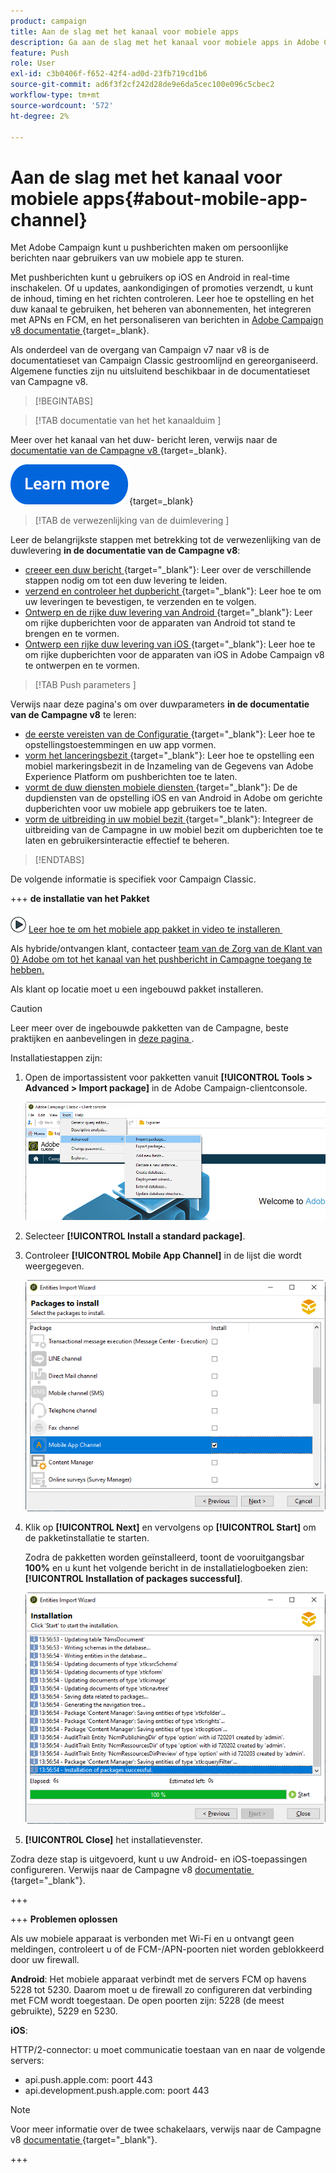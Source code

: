 ```yaml
---
product: campaign
title: Aan de slag met het kanaal voor mobiele apps
description: Ga aan de slag met het kanaal voor mobiele apps in Adobe Campaign
feature: Push
role: User
exl-id: c3b0406f-f652-42f4-ad0d-23fb719cd1b6
source-git-commit: ad6f3f2cf242d28de9e6da5cec100e096c5cbec2
workflow-type: tm+mt
source-wordcount: '572'
ht-degree: 2%

---
```


# Aan de slag met het kanaal voor mobiele apps{#about-mobile-app-channel}

Met Adobe Campaign kunt u pushberichten maken om persoonlijke berichten naar gebruikers van uw mobiele app te sturen.

Met pushberichten kunt u gebruikers op iOS en Android in real-time inschakelen. Of u updates, aankondigingen of promoties verzendt, u kunt de inhoud, timing en het richten controleren. Leer hoe te opstelling en het duw kanaal te gebruiken, het beheren van abonnementen, het integreren met APNs en FCM, en het personaliseren van berichten in [&#x200B; Adobe Campaign v8 documentatie &#x200B;](https://experienceleague.adobe.com/nl/docs/campaign/campaign-v8/send/emails/email){target=_blank}.

Als onderdeel van de overgang van Campaign v7 naar v8 is de documentatieset van Campaign Classic gestroomlijnd en gereorganiseerd. Algemene functies zijn nu uitsluitend beschikbaar in de documentatieset van Campagne v8.

>[!BEGINTABS]

>[!TAB  documentatie van het het kanaalduim ]

Meer over het kanaal van het duw- bericht leren, verwijs naar de [&#x200B; documentatie van de Campagne v8 &#x200B;](https://experienceleague.adobe.com/docs/campaign/campaign-v8/send/push/push.html?lang=nl-NL){target=_blank}.

[![afbeelding](../../assets/do-not-localize/learn-more-button.svg)](https://experienceleague.adobe.com/docs/campaign/campaign-v8/send/push/push.html?lang=nl-NL){target=_blank}


>[!TAB  de verwezenlijking van de duimlevering ]

Leer de belangrijkste stappen met betrekking tot de verwezenlijking van de duwlevering **in de documentatie van de Campagne v8**:

* [&#x200B; creeer een duw bericht &#x200B;](https://experienceleague.adobe.com/docs/campaign/campaign-v8/send/push/push.html?lang=nl-NL#push-create){target="_blank"}: Leer over de verschillende stappen nodig om tot een duw levering te leiden.
* [&#x200B; verzend en controleer het dupbericht &#x200B;](https://experienceleague.adobe.com/docs/campaign/campaign-v8/send/push/push.html?lang=nl-NL#push-test){target="_blank"}: Leer hoe te om uw leveringen te bevestigen, te verzenden en te volgen.
* [&#x200B; Ontwerp en de rijke duw levering van Android &#x200B;](https://experienceleague.adobe.com/docs/campaign/campaign-v8/send/push/rich-push/rich-push-android.html?lang=nl-NL){target="_blank"}: Leer om rijke dupberichten voor de apparaten van Android tot stand te brengen en te vormen.
* [&#x200B; Ontwerp een rijke duw levering van iOS &#x200B;](https://experienceleague.adobe.com/docs/campaign/campaign-v8/send/push/rich-push/rich-push-ios.html?lang=nl-NL){target="_blank"}: Leer hoe te om rijke dupberichten voor de apparaten van iOS in Adobe Campaign v8 te ontwerpen en te vormen.


>[!TAB  Push parameters ]

Verwijs naar deze pagina&#39;s om over duwparameters **in de documentatie van de Campagne v8** te leren:

* [&#x200B; de eerste vereisten van de Configuratie &#x200B;](https://experienceleague.adobe.com/docs/campaign/campaign-v8/send/push/push-settings.html?lang=nl-NL#before-starting){target="_blank"}: Leer hoe te opstellingstoestemmingen en uw app vormen.
* [&#x200B; vorm het lanceringsbezit &#x200B;](https://experienceleague.adobe.com/docs/campaign/campaign-v8/send/push/push-settings.html?lang=nl-NL#launch-property){target="_blank"}: Leer hoe te opstelling een mobiel markeringsbezit in de Inzameling van de Gegevens van Adobe Experience Platform om pushberichten toe te laten.
* [&#x200B; vormt de duw diensten mobiele diensten &#x200B;](https://experienceleague.adobe.com/docs/campaign/campaign-v8/send/push/push-settings.html?lang=nl-NL#push-service){target="_blank"}: De de dupdiensten van de opstelling iOS en van Android in Adobe om gerichte dupberichten voor uw mobiele app gebruikers toe te laten.
* [&#x200B; vorm de uitbreiding in uw mobiel bezit &#x200B;](https://experienceleague.adobe.com/docs/campaign/campaign-v8/send/push/push-settings.html?lang=nl-NL#configure-extension){target="_blank"}: Integreer de uitbreiding van de Campagne in uw mobiel bezit om dupberichten toe te laten en gebruikersinteractie effectief te beheren.

>[!ENDTABS]


De volgende informatie is specifiek voor Campaign Classic.

+++ **de installatie van het Pakket**

![](assets/do-not-localize/how-to-video.png) [&#x200B; Leer hoe te om het mobiele app pakket in video te installeren &#x200B;](https://experienceleague.adobe.com/docs/campaign-classic-learn/tutorials/sending-messages/push-channel/installing-the-mobile-app-channel.html?lang=nl-NL#sending-messages)

Als hybride/ontvangen klant, contacteer [&#x200B; team van de Zorg van de Klant van 0&rbrace; Adobe om tot het kanaal van het pushbericht in Campagne toegang te hebben.](https://helpx.adobe.com/nl/enterprise/admin-guide.html/enterprise/using/support-for-experience-cloud.ug.html)

Als klant op locatie moet u een ingebouwd pakket installeren.

>[!CAUTION]
>
>Leer meer over de ingebouwde pakketten van de Campagne, beste praktijken en aanbevelingen in [&#x200B; deze pagina &#x200B;](../../installation/using/installing-campaign-standard-packages.md).

Installatiestappen zijn:

1. Open de importassistent voor pakketten vanuit **[!UICONTROL Tools > Advanced > Import package]** in de Adobe Campaign-clientconsole.

   ![](assets/package_ios.png)

1. Selecteer **[!UICONTROL Install a standard package]**.

1. Controleer **[!UICONTROL Mobile App Channel]** in de lijst die wordt weergegeven.

   ![](assets/package_ios_2.png)

1. Klik op **[!UICONTROL Next]** en vervolgens op **[!UICONTROL Start]** om de pakketinstallatie te starten.

   Zodra de pakketten worden geïnstalleerd, toont de vooruitgangsbar **100%** en u kunt het volgende bericht in de installatielogboeken zien: **[!UICONTROL Installation of packages successful]**.

   ![](assets/package_ios_3.png)

1. **[!UICONTROL Close]** het installatievenster.

Zodra deze stap is uitgevoerd, kunt u uw Android- en iOS-toepassingen configureren. Verwijs naar de Campagne v8 [&#x200B; documentatie &#x200B;](https://experienceleague.adobe.com/docs/campaign/campaign-v8/send/push/push.html?lang=nl-NL){target="_blank"}.

+++

+++ **Problemen oplossen**

Als uw mobiele apparaat is verbonden met Wi-Fi en u ontvangt geen meldingen, controleert u of de FCM-/APN-poorten niet worden geblokkeerd door uw firewall.

**Android**: Het mobiele apparaat verbindt met de servers FCM op havens 5228 tot 5230. Daarom moet u de firewall zo configureren dat verbinding met FCM wordt toegestaan. De open poorten zijn: 5228 (de meest gebruikte), 5229 en 5230.

**iOS**:

HTTP/2-connector: u moet communicatie toestaan van en naar de volgende servers:

* api.push.apple.com: poort 443
* api.development.push.apple.com: poort 443

>[!NOTE]
>
>Voor meer informatie over de twee schakelaars, verwijs naar de Campagne v8 [&#x200B; documentatie &#x200B;](https://experienceleague.adobe.com/docs/campaign/campaign-v8/send/push/push-settings.html?lang=nl-NL){target="_blank"}.

+++
